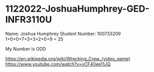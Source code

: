 # 1122022-JoshuaHumphrey-GED-INFR3110U

Name: Joshua Humphrey
Student Number: 100733209
1+0+0+7+3+3+2+0+9
= 25

My Number is ODD

https://en.wikipedia.org/wiki/Wrecking_Crew_(video_game) 
https://www.youtube.com/watch?v=vCF40ee11JQ
